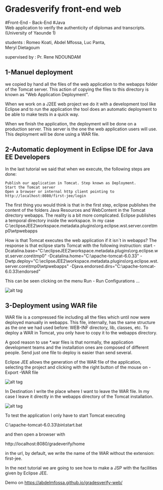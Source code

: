 # Gradesverify front-end web

#Front-End  - Back-End #Java  
Web application to verify the authenticity of diplomas and transcripts. (University of Yaounde 1)

students : 
  Romeo Koati,
  Abdel Mfossa, 
  Luc Panta,  
  Meryl Dietagoum
  
supervised by : 
  Pr. Rene NDOUNDAM
  
  1-Manuel deployment
  -------------------
  
  we copied by hand all the files of the web application to the webapps folder of the Tomcat server. This action of copying the files to this directory is known as "Web Application Deployment".

When we work on a J2EE web project we do it with a development tool like Eclipse and to run the application the tool does an automatic deployment to be able to make tests in a quick way.

When we finish the application, the deployment will be done on a production server. This server is the one the web application users will use. This deployment will be done using a WAR file.


2-Automatic deployment in Eclipse IDE for Java EE Developers
-------------------------------------------------------------

In the last tutorial we said that when we execute, the following steps are done:

    Publish our application in Tomcat. Step known as Deployment.
    Start the Tomcat server
    Open a browser or internal http client pointing to http://localhost:8080/first-jee/login

The first thing you would think is that in the first step, eclipse publishes the content of the folders Java Resources and WebContent in the Tomcat directory webapps. The reality is a bit more complicated. Eclipse publishes a temporal directory inside the workspace. In my case
C:\eclipseJEE2\workspace\.metadata\.plugins\org.eclipse.wst.server.core\tmp0\wtpwebapps

How is that Tomcat executes the web application if it isn´t in webapps? The response is that eclipse starts Tomcat with the following instruction:
start -Dcatalina.base="C:\eclipseJEE2\workspace\.metadata\.plugins\org.eclipse.wst.server.core\tmp0" -Dcatalina.home="C:\apache-tomcat-6.0.33" -Dwtp.deploy="C:\eclipseJEE2\workspace\.metadata\.plugins\org.eclipse.wst.server.core\tmp0\wtpwebapps" -Djava.endorsed.dirs="C:\apache-tomcat-6.0.33\endorsed"

This can be seen clicking on the menu Run - Run Configurations ...


![alt tag](http://www.edu4java.com/_img/servlet/run-configuration.png)

3-Deployment using WAR file
----------------------------

 WAR file is a compressed file including all the files which until now were deployed manually in webapps. This file, internally, has the same structure as the one we had used before: WEB-INF directory, lib, classes, etc. To deploy a WAR in Tomcat, you only have to copy it to the webapps directory.

A good reason to use *.war files is that normally, the application development teams and the installation ones are composed of different people. Send just one file to deploy is easier than send several.

Eclipse JEE allows the generation of the WAR file of the application, selecting the project and clicking with the right button of the mouse on - Export -WAR file

![alt tag](http://www.edu4java.com/_img/servlet/export-menu.png)


In Destination I write the place where I want to leave the WAR file. In my case I leave it directly in the webapps directory of the Tomcat installation.

![alt tag](http://www.edu4java.com/_img/servlet/export-war.png)

To test the application I only have to start Tomcat executing

C:\apache-tomcat-6.0.33\bin\start.bat

and then open a browser with

http://localhost:8080/gradeverify/home

in the url, by default, we write the name of the WAR without the extension: first-jee.

In the next tutorial we are going to see how to make a JSP with the facilities given by Eclipse JEE.


  
Demo on https://abdelmfossa.github.io/gradesverify-web/
